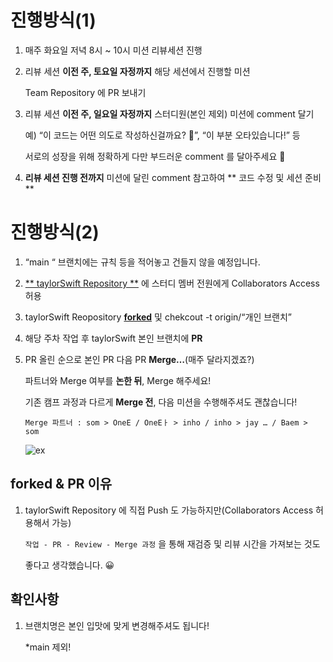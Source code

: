 # 진행방식(1)

1. 매주 화요일 저녁 8시 ~ 10시 미션 리뷰세션 진행
2. 리뷰 세션 **이전 주, 토요일 자정까지** 해당 세션에서 진행할 미션
    
    Team Repository 에 PR 보내기
    
3. 리뷰 세션 **이전 주, 일요일 자정까지** 스터디원(본인 제외) 미션에 comment 달기
    
    예) “이 코드는 어떤 의도로 작성하신걸까요? 🧐”, “이 부분 오타있습니다!” 등
    
    서로의 성장을 위해 정확하게 다만 부드러운 comment 를 달아주세요 🥹
    
4. **리뷰 세션 진행 전까지** 미션에 달린 comment 참고하여 ** 코드 수정 및 세션 준비 **

# 진행방식(2)

1. “main “ 브랜치에는 규칙 등을 적어놓고 건들지 않을 예정입니다.
2.  [** taylorSwift Repository **](https://github.com/JAY-Winter/taylorSwift/tree/main) 에 스터디 멤버 전원에게 Collaborators Access 허용
3. taylorSwift Reopository [**forked**](https://camp.yagom-academy.kr/camp/61dd54e6e4081120ba788dd4/boards/62314c540983dd14920a34f4/articles/625371ba0983dd14920a4e06) 및 chekcout -t origin/“개인 브랜치”
4. 해당 주차 작업 후 taylorSwift 본인 브랜치에 **PR**
5. PR 올린 순으로 본인 PR 다음 PR **Merge…**(매주 달라지겠죠?)
    
    파트너와 Merge 여부를 **논한 뒤**, Merge 해주세요!
    
    기존 캠프 과정과 다르게 **Merge 전**, 다음 미션을 수행해주셔도 괜찮습니다!
    
    ``` Merge 파트너 : som > OneE / OneEㅏ > inho / inho > jay … / Baem > som ```
    
    ![ex](https://user-images.githubusercontent.com/81538994/171209772-1a276a55-261c-4fd0-8fdc-9571d9f2c41d.png)

    

## forked & PR 이유

1. taylorSwift Repository 에 직접 Push 도 가능하지만(Collaborators Access 허용해서 가능)
    
    ``` 작업 - PR - Review - Merge 과정 ``` 을 통해 재검증 및 리뷰 시간을 가져보는 것도
    
    좋다고 생각했습니다. 😀
    

## 확인사항

1. 브랜치명은 본인 입맛에 맞게 변경해주셔도 됩니다!
    
    *main 제외!

